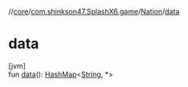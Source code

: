 //[core](../../../index.md)/[com.shinkson47.SplashX6.game](../index.md)/[Nation](index.md)/[data](data.md)

# data

[jvm]\
fun [data](data.md)(): [HashMap](https://kotlinlang.org/api/latest/jvm/stdlib/kotlin.collections/-hash-map/index.html)&lt;[String](https://kotlinlang.org/api/latest/jvm/stdlib/kotlin/-string/index.html), *&gt;
